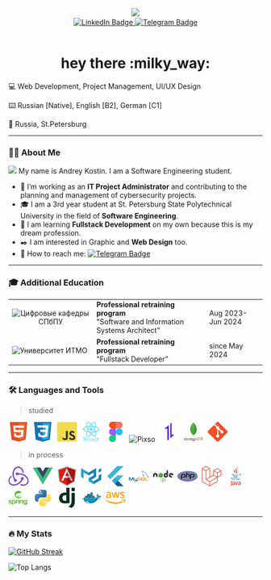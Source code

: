 <div id="header" align="center">
  <img src="https://i.giphy.com/media/v1.Y2lkPTc5MGI3NjExeHB0ODgzMXpxcGpvazk4c2xyZDFyczhrcWR4bGNrMHhocHRxcHIwdiZlcD12MV9pbnRlcm5hbF9naWZfYnlfaWQmY3Q9Zw/L1R1tvI9svkIWwpVYr/giphy.gif" width="500"/>
</div>
<div id="badges" align="center">
  <a href="your-linkedin-URL">
    <img src="https://img.shields.io/badge/LinkedIn-mediumslateblue?style=for-the-badge&logo=linkedin&logoColor=white" alt="LinkedIn Badge"/>
  </a>
  <a href="https://t.me/dev_frye">
    <img src="https://img.shields.io/badge/Telegram-mediumslateblue?style=for-the-badge&logo=telegram&logoColor=white" alt="Telegram Badge"/>
  </a>
</div>
<div id="badges" align="center">
  <img src="https://komarev.com/ghpvc/?username=idevfrye&style=flat-square&color=blue" alt=""/>
</div>
<h1 align="center">
  hey there :milky_way:
</h1>

:computer: Web Development, Project Management, UI/UX Design

:keyboard: Russian [Native], English [B2], German [C1]

:round_pushpin: Russia, St.Petersburg

---
### :man_technologist: About Me
<img src="https://media.giphy.com/media/WUlplcMpOCEmTGBtBW/giphy.gif" width="30"> My name is Andrey Kostin. I am a Software Engineering student.
- :briefcase: I’m working as an <b>IT Project Administrator</b> and contributing to the planning and management of cybersecurity projects.
- :mortar_board: I am a 3rd year student at St. Petersburg State Polytechnical University in the field of <b>Software Engineering</b>.
- :night_with_stars: I am learning <b>Fullstack Development</b> on my own because this is my dream profession.
- :black_nib: I am interested in Graphic and <b>Web Design</b> too.
- :incoming_envelope: How to reach me: [![Telegram Badge](https://img.shields.io/badge/-devfrye-blue?style=flat&logo=telegram&logoColor=white)](https://t.me/dev_frye)

---
### :mortar_board: Additional Education
<table>
  <tbody>
    <tr>
      <td align="center"><img src="https://www.spbstu.ru/local/templates/main/img/logo.png" title="Цифровые кафедры СПбПУ" alt="Цифровые кафедры СПбПУ" width="80"></td>
      <td>
        <b>Professional retraining program</b><br>"Software and Information Systems Architect"
      </td>
      <td>Aug 2023-Jun 2024</td>
    </tr>
    <tr>
      <td><img src="https://itmo.ru/file/pages/213/logo_osnovnoy_russkiy_belyy.png" title="Университет ИТМО" alt="Университет ИТМО" width="180"> </td>
      <td>
        <b>Professional retraining program</b><br>"Fullstack Developer"
      </td>
      <td>since May 2024</td>
    </tr>
  </tbody>
</table>

---
### :hammer_and_wrench: Languages and Tools
> studied
<div>
  <img src="https://github.com/devicons/devicon/blob/master/icons/html5/html5-original.svg" title="HTML5" alt="HTML" width="40" height="40"/>&nbsp;
  <img src="https://github.com/devicons/devicon/blob/master/icons/css3/css3-original.svg"  title="CSS3" alt="CSS" width="40" height="40"/>&nbsp;
  <img src="https://github.com/devicons/devicon/blob/master/icons/javascript/javascript-original.svg" title="JavaScript" alt="JavaScript" width="40" height="40"/>&nbsp;
  <img src="https://github.com/devicons/devicon/blob/master/icons/react/react-original-wordmark.svg" title="React" alt="React" width="40" height="40"/>&nbsp;
  <img src="https://github.com/devicons/devicon/blob/master/icons/figma/figma-original.svg" title="Figma" alt="Figma" width="40" height="40"/>&nbsp;
  <img src="https://cms.pixso.net/images/download/px-logo.png" title="Pixso" alt="Pixso" width="40" height="40"/>&nbsp;
  <img src="https://github.com/devicons/devicon/blob/master/icons/axios/axios-plain.svg" title="Axios" alt="Axios" width="40" height="40"/>&nbsp;
  <img src="https://github.com/devicons/devicon/blob/master/icons/mongodb/mongodb-original-wordmark.svg" title="MongoDB" alt="MongoDB" width="40" height="40"/>&nbsp;
  <img src="https://github.com/devicons/devicon/blob/master/icons/git/git-original.svg" title="Git" alt="Git" width="40" height="40"/>
</div>

> in process
<div>
  <img src="https://github.com/devicons/devicon/blob/master/icons/redux/redux-original.svg" title="Redux" alt="Redux" width="40" height="40"/>&nbsp;
  <img src="https://github.com/devicons/devicon/blob/master/icons/vuejs/vuejs-original.svg" title="Vue" alt="Vue" width="40" height="40"/>&nbsp;
  <img src="https://github.com/devicons/devicon/blob/master/icons/angularjs/angularjs-original.svg" title="Angular" alt="Angular" width="40" height="40"/>&nbsp;
  <img src="https://github.com/devicons/devicon/blob/master/icons/materialui/materialui-original.svg" title="Material UI" alt="Material UI" width="40" height="40"/>&nbsp;
  <img src="https://github.com/devicons/devicon/blob/master/icons/flutter/flutter-original.svg" title="Flutter" alt="Flutter" width="40" height="40"/>&nbsp;
  <img src="https://github.com/devicons/devicon/blob/master/icons/mysql/mysql-original-wordmark.svg" title="MySQL"  alt="MySQL" width="40" height="40"/>&nbsp;
  <img src="https://github.com/devicons/devicon/blob/master/icons/nodejs/nodejs-original-wordmark.svg" title="NodeJS" alt="NodeJS" width="40" height="40"/>&nbsp;
  <img src="https://github.com/devicons/devicon/blob/master/icons/php/php-original.svg" title="PHP" alt="PHP" width="40" height="40"/>&nbsp;
  <img src="https://github.com/devicons/devicon/blob/master/icons/laravel/laravel-original.svg" title="Laravel" alt="Laravel" width="40" height="40"/>&nbsp;
  <img src="https://github.com/devicons/devicon/blob/master/icons/java/java-original-wordmark.svg" title="Java" alt="Java" width="40" height="40"/>&nbsp;
  <img src="https://github.com/devicons/devicon/blob/master/icons/spring/spring-original-wordmark.svg" title="Spring" alt="Spring" width="40" height="40"/>&nbsp;
  <img src="https://github.com/devicons/devicon/blob/master/icons/python/python-original.svg" title="Python" alt="Python" width="40" height="40"/>&nbsp;
  <img src="https://github.com/devicons/devicon/blob/master/icons/django/django-plain.svg" title="Django" alt="Django" width="40" height="40"/>&nbsp;
  <img src="https://github.com/devicons/devicon/blob/master/icons/docker/docker-original.svg" title="Docker"  alt="Docker" width="40" height="40"/>&nbsp;
  <img src="https://github.com/devicons/devicon/blob/master/icons/amazonwebservices/amazonwebservices-plain-wordmark.svg" title="AWS" alt="AWS" width="40" height="40"/>
</div>

---
### :fire: My Stats
[![GitHub Streak](https://github-readme-streak-stats.herokuapp.com?user=IDevFrye&theme=dark&mode=weekly&background=60%2C000000%2C463A8AA6&border=FFFFFF&stroke=371793&ring=371793&fire=5F28FF&currStreakNum=FFFFFF&sideNums=EBEBEB&currStreakLabel=5F28FF)](https://git.io/streak-stats)

![Top Langs](https://github-readme-stats.vercel.app/api/top-langs/?username=idevfrye&layout=compact&theme=catppuccin_mocha&langs_count=8)

